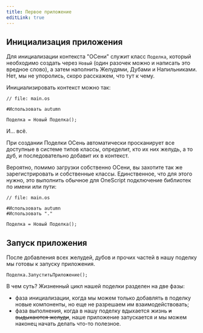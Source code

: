 ```yaml
---
title: Первое приложение
editLink: true
---
```


<!-- TODO: Тут должен быть какой-то заголовок с #, иначе рендерится некрасиво -->

## Инициализация приложения

Для инициализации контекста "ОСени" служит класс `Поделка`, который необходимо создать через `Новый` (один разочек можно и написать это вредное слово), а затем наполнить Желудями, Дубами и Напильниками. Нет, мы не упоролись, скоро расскажем, что тут к чему.

Инициализировать контекст можно так:

```1c
// file: main.os

#Использовать autumn

Поделка = Новый Поделка();
```

И... всё.

При создании Поделки ОСень автоматически просканирует все доступные в системе типов классы, определит, кто их них желудь, а то дуб, и последовательно добавит их в контекст.

Вероятно, помимо загрузки собственно ОСени, вы захотите так же зарегистрировать и собственные классы. Единственное, что для этого нужно, это выполнить обычное для OneScript подключение библиотек по имени или пути:

```1c
// file: main.os

#Использовать autumn
#Использовать "."

Поделка = Новый Поделка();
```

## Запуск приложения

После добавления всех желудей, дубов и прочих частей в нашу поделку мы готовы к запуску приложения.

```1c
Поделка.ЗапуститьПриложение();
```

В чем суть? Жизненный цикл нашей поделки разделен на две фазы:

- фаза инициализации, когда мы можем только добавлять в поделку новые компоненты, но еще не разрешаем им взаимодействовать;
- фаза выполнения, когда в нашу поделку вдыхается жизнь ~~и выдыхаются желуди~~, наше приложение запускается и мы можем наконец начать делать что-то полезное.